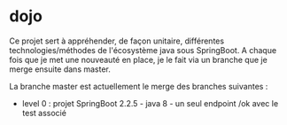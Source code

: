 # dojo

Ce projet sert à appréhender, de façon unitaire, différentes technologies/méthodes de l'écosystème java sous SpringBoot.
A chaque fois que je met une nouveauté en place, je le fait via un branche que je merge ensuite dans master.

La branche master est actuellement le merge des branches suivantes :

* level 0 : projet SpringBoot 2.2.5 - java 8 - un seul endpoint /ok   avec le test associé
